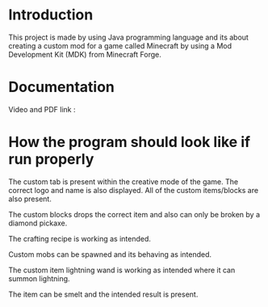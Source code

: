 # Introduction
This project is made by using Java programming language and its about creating a custom mod for a game called Minecraft by using a Mod Development Kit (MDK) from Minecraft Forge.

# Documentation
Video and PDF link : 

# How the program should look like if run properly


The custom tab is present within the creative mode of the game. The correct logo and name is also displayed. All of the custom items/blocks are also present.

The custom blocks drops the correct item and also can only be broken by a diamond pickaxe.

The crafting recipe is working as intended.


Custom mobs can be spawned and its behaving as intended.





The custom item lightning wand is working as intended where it can summon lightning.


The item can be smelt and the intended result is present.



